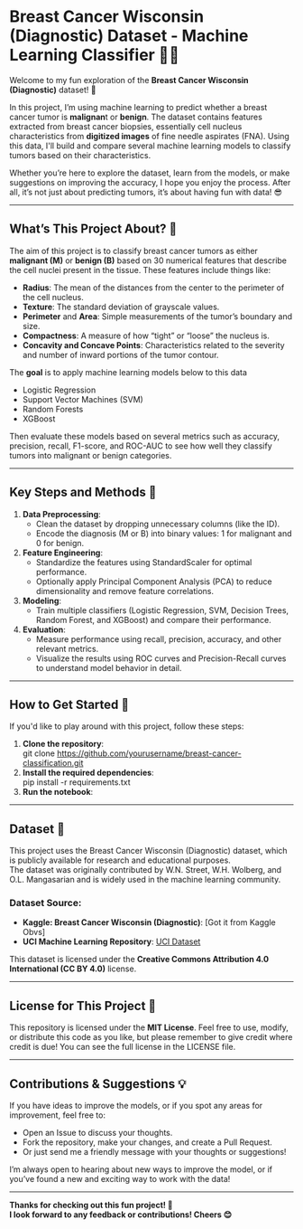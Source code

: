 # **Breast Cancer Wisconsin (Diagnostic) Dataset \- Machine Learning Classifier 🦠🎯**

Welcome to my fun exploration of the **Breast Cancer Wisconsin (Diagnostic)** dataset\! 🎉

In this project, I’m using machine learning to predict whether a breast cancer tumor is **malignan**t or **benign**. The dataset contains features extracted from breast cancer biopsies, essentially cell nucleus characteristics from **digitized images** of fine needle aspirates (FNA). Using this data, I'll build and compare several machine learning models to classify tumors based on their characteristics.

Whether you’re here to explore the dataset, learn from the models, or make suggestions on improving the accuracy, I hope you enjoy the process. After all, it’s not just about predicting tumors, it’s about having fun with data\! 😎

---

## **What’s This Project About? 🤔**

The aim of this project is to classify breast cancer tumors as either **malignant (M)** or **benign (B)** based on 30 numerical features that describe the cell nuclei present in the tissue. These features include things like:

* **Radius**: The mean of the distances from the center to the perimeter of the cell nucleus.  
* **Texture**: The standard deviation of grayscale values.  
* **Perimeter** and **Area**: Simple measurements of the tumor’s boundary and size.  
* **Compactness**: A measure of how “tight” or “loose” the nucleus is.  
* **Concavity and Concave Points**: Characteristics related to the severity and number of inward portions of the tumor contour.

The **goal** is to apply machine learning models below to this data

* Logistic Regression  
* Support Vector Machines (SVM)  
* Random Forests  
* XGBoost
  
Then evaluate these models based on several metrics such as accuracy, precision, recall, F1-score, and ROC-AUC to see how well they classify tumors into malignant or benign categories.

---

## **Key Steps and Methods 🚀**

1. **Data Preprocessing**:  
   * Clean the dataset by dropping unnecessary columns (like the ID).  
   * Encode the diagnosis (M or B) into binary values: 1 for malignant and 0 for benign.  
2. **Feature Engineering**:  
   * Standardize the features using StandardScaler for optimal performance.  
   * Optionally apply Principal Component Analysis (PCA) to reduce dimensionality and remove feature correlations.  
3. **Modeling**:  
   * Train multiple classifiers (Logistic Regression, SVM, Decision Trees, Random Forest, and XGBoost) and compare their performance.  
4. **Evaluation**:  
   * Measure performance using recall, precision, accuracy, and other relevant metrics.  
   * Visualize the results using ROC curves and Precision-Recall curves to understand model behavior in detail.

---

## **How to Get Started 🚀**

If you'd like to play around with this project, follow these steps:

1. **Clone the repository**:  
    git clone https://github.com/yourusername/breast-cancer-classification.git  
2. **Install the required dependencies**:  
    pip install \-r requirements.txt  
3. **Run the notebook**:

---

## **Dataset 📝**

This project uses the Breast Cancer Wisconsin (Diagnostic) dataset, which is publicly available for research and educational purposes.   
The dataset was originally contributed by W.N. Street, W.H. Wolberg, and O.L. Mangasarian and is widely used in the machine learning community.

### **Dataset Source:**

* **Kaggle: Breast Cancer Wisconsin (Diagnostic)**: \[Got it from Kaggle Obvs\]   
* **UCI Machine Learning Repository**:  [UCI Dataset](https://archive.ics.uci.edu/ml/datasets/Breast+Cancer+Wisconsin+%28Diagnostic%29)

This dataset is licensed under the **Creative Commons Attribution 4.0 International (CC BY 4.0)** license.  

---

## **License for This Project 📝**

This repository is licensed under the **MIT License**. Feel free to use, modify, or distribute this code as you like, but please remember to give credit where credit is due\! You can see the full license in the LICENSE file.  

---

## **Contributions & Suggestions 💡**

If you have ideas to improve the models, or if you spot any areas for improvement, feel free to:

* Open an Issue to discuss your thoughts.  
* Fork the repository, make your changes, and create a Pull Request.  
* Or just send me a friendly message with your thoughts or suggestions\!

I’m always open to hearing about new ways to improve the model, or if you’ve found a new and exciting way to work with the data\!  

---

**Thanks for checking out this fun project\! 🌟**   
**I look forward to any feedback or contributions\! Cheers 😊**  
